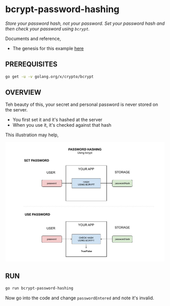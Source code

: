 # bcrypt-password-hashing

_Store your password hash, not your password.
Set your password hash and then check your password using `bcrypt`._

Documents and reference,

* The genesis for this example
  [here](https://gowebexamples.com/password-hashing/)

## PREREQUISITES

```bash
go get -u -v golang.org/x/crypto/bcrypt
```

## OVERVIEW

Teh beauty of this, your secret and personal password
is never stored on the server.

* You first set it and it's hashed at the server
* When you use it, it's checked against that hash

This illustration may help,

![IMAGE - bcrypt-password-hashing - IMAGE](../../../docs/pics/bcrypt-password-hashing.jpg)

## RUN

```bash
go run bcrypt-password-hashing
```

Now go into the code and change `passwordEntered` and note it's
invalid.
